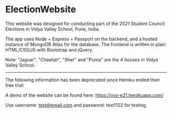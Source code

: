 # ElectionWebsite

This website was designed for conducting part of the 2021 Student Council Elections in Vidya Valley School, Pune, India.

The app uses Node + Express + Passport on the backend, and a hosted instance of MongoDB Atlas for the database. The frontend is written in plain HTML/CSS/JS with Bootstrap and jQuery.

Note: "Jaguar", "Cheetah", "Sher" and "Puma" are the 4 houses in Vidya Valley School.

---

The following information has been deprecated since Heroku ended their free trial:

A demo of the website can be found here: https://vvs-e21.herokuapp.com/

Use username: test@email.com and password: test1122 for testing.


